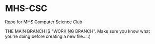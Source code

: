 # MHS-CSC
Repo for MHS Computer Science Club

THE MAIN BRANCH IS "WORKING BRANCH". Make sure you know what you're doing before creating a new file... :)
